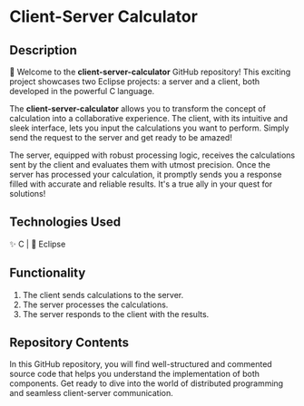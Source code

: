 # Client-Server Calculator 

## Description

👋 Welcome to the **client-server-calculator** GitHub repository! This exciting project showcases two Eclipse projects: a server and a client, both developed in the powerful C language.

The **client-server-calculator** allows you to transform the concept of calculation into a collaborative experience. The client, with its intuitive and sleek interface, lets you input the calculations you want to perform. Simply send the request to the server and get ready to be amazed!

The server, equipped with robust processing logic, receives the calculations sent by the client and evaluates them with utmost precision. Once the server has processed your calculation, it promptly sends you a response filled with accurate and reliable results. It's a true ally in your quest for solutions!

## Technologies Used

✨ C | 🌟 Eclipse

## Functionality

1. The client sends calculations to the server.
2. The server processes the calculations.
3. The server responds to the client with the results.

## Repository Contents

In this GitHub repository, you will find well-structured and commented source code that helps you understand the implementation of both components. Get ready to dive into the world of distributed programming and seamless client-server communication.
